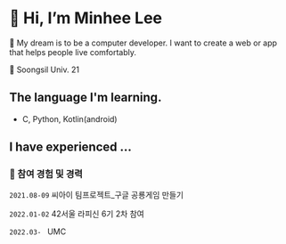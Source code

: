 # 👋 Hi, I’m Minhee Lee
👀 My dream is to be a computer developer. I want to create a web or app that helps people live comfortably.

🏫 Soongsil Univ. 21

## The language I'm learning.
- C, Python, Kotlin(android)

## I have experienced ...

### 🕋 참여 경험 및 경력

`2021.08-09` 씨아이 팀프로젝트_구글 공룡게임 만들기

`2022.01-02` 42서울 라피신 6기 2차 참여

`2022.03- ` UMC
